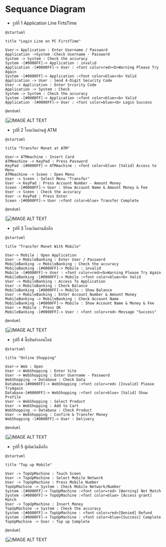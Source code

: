 # Sequance Diagram

*  รูปที่ 1 Application Line FirtsTime
```
@startuml

title "Login Line on PC FirstTime"

User-> Application : Enter Username / Password
Application ->System :Check Username - Password
System -> System : Check the accuracy 
System -[#0000FF]-> Application : invalid
Application -[#0000FF]-> User : <font color=red><b>Warning Please Try Again
System -[#0000FF]-> Application :<font color=blue><b> Valid
Application -> User : Send 4-Digit Security Code 
User -> Application : Enter Srcurity Code
Application -> System : Check 
System -> System : Check the accuracy
System -[#0000FF]-> Application :<font color=blue><b> Valid
Application -[#0000FF]-> User : <font color=blue><b> Login Success

@enduml
```

[![IMAGE ALT TEXT](http://www.plantuml.com/plantuml/img/hP8nJyCm48Lt_ufJcICOcAeIjGfawX0f1GR4u3f7Ui8vL_O5b7-FGo6DKg4or9lbp--zUxfb4EsbRQnIGc8HPcjN4yEQ6C4n51dav8DigC6PKey1VPB2Qh-tPBHG9ERmm88U-YVM3S8r53g4J-ShDUQIjEo2O0FpR8Vc_SWdH_w7Y0w_B1nWsI5eOrglJGS3zd9r4q-Ulvv48lxGbYO1ndZl7hd5csC1uwppTnwhTB5DdxLduXeAYpeWR7m7greJdtSTYsrjYxqQF9tc6DnBv0fkatkgIU8bZaVIGUOgXE-cuO-gIpz2fzgJvlxNwUM6ErFoyFMmPcLh38QWr39M4RVm2m00)

*  รูปที่ 2 โอนเงินผ่านตู้ ATM
```
@startuml

title "Transfer Monet at ATM"

User-> ATMmachine : Insert Card
ATMmachine -> KeyPad : Press Password
KeyPad -[#0000FF]-> ATMmachine : <font color=blue> [Valid] Access to Menu
ATMmachine -> Sceen : Open Menu
User -> Sceen : Select Menu "Transfer"
User -> KeyPad : Press Account Number - Amount Money
Sceen -[#0000FF]-> User : Show Account Name & Amount Money & Fee
User -> Sceen : Check the accuracy
User -> KeyPad : Press Enter
Sceen -[#0000FF]-> User :<font color=blue> Transfer Complete

@enduml
```
[![IMAGE ALT TEXT](http://www.plantuml.com/plantuml/img/TL7BQiD03BplLmWNUWlqNDeGOse8nQqXQIyX1sMjODDzX5qjmNzVsIrvE6GlYpIZqKXQHCR0oHgbk6D3aAq3khYd09Ltn80C-RhAbFgA56Rp8R2esyuHFCFIIPAXmD2e2q1exzJNs0Yb3XGZr1ZZqGlhFp_RF3p9AyljLF9bxns3ziQ7rvr9D8VDDvgksKAkzI357YfoQT9lfOcSb7yUv1lnmUybiY93caViF6HseaqCIpEVnCX7ihk10BaTus4flVhJl1fYr94khJ-UYz4IF5wLIbWItPWhMj8_m2q1Qfq2wlwUiJV75EuRk5tVwPw5jmT3J4ejo3Loyby0)


* รูปที่ 3 โอนเงินผ่านมือถือ
```
@startuml

title "Transfer Monet With Mobile"

User-> Mobile : Open Application
User -> MobileBanking : Enter User / Password
MobileBanking -> MobileBanking : Check the accuracy
MobileBanking -[#0000FF]-> Mobile : invalid
Mobile -[#0000FF]-> User : <font color=red><b>Warning Please Try Again
MobileBanking -[#0000FF]-> Mobile :<font color=blue><b> Valid
User -> MobileBanking : Access To Application
User -> MobileBanking : Check Balance
MobileBanking -[#0000FF]-> Mobile : Show Balance
User -> MobileBanking : Enter Account Number & Amount Money
MobileBanking -> MobileBanking : Check Account Name 
MobileBanking -[#0000FF]-> Mobile : Show Account Name & Money & Fee
User -> Mobile : Press OK 
MobileBanking -[#0000FF]-> User : <font color=red> Message "Success"

@enduml
```
[![IMAGE ALT TEXT](http://www.plantuml.com/plantuml/img/ZLF1JW8n4BttAoQOuCdecI1X8N8n20ae1-DXjZkm3TtffkrA-7kxHJU0GBQNTjBtNb_UJ8VEe_LLeONmock2pj8YkpLPc1ec3olbyt1CbQQE4E-ExCFWjuOUp4fYICfIAubU6Ou0Q10ZvAtYJG2-i0yNyVOHvkZSpjXCdA8kqCOvoItud02bh2pA_Jddy-ufhCdawzYMuc_Kwa__51GzzA2_Dkn16ctiiwLiq4y7AxHSQyureIDOsZqa6rJSvibZkLHNLEl1HpHnBP94Id8EbgPLW8SaHgYH9RKAOP6RNKEutPTWnLJ1_rjLfA7iGbB4kXw1VTikDI9O4BHtU4Bh7fuC-uJEJGV2tDQ9pLvlobzfC4m35pTXmXTLJBuZXiHP77rnlv0K9lc2ph_6GlD1ngOeDNdw0G00)

* รูปที่ 4 ซื้อสินค้าออนไลน์
```
@startuml

title "Online Shopping"

User-> Web : Open 
User -> WebShopping : Enter Site
User -> WebShopping : Enter Username - Password
WebShopping -> Database : Check Data
Database-[#0000FF]-> WebShopping :<font color=red> [Invalid] Please TryAgain
Database-[#0000FF]-> WebShopping :<font color=blue> [Valid] Show Profile
User -> WebShopping : Select Product
User -> WebShopping : Add to Cart
WebShopping -> Database : Check Product 
User -> WebShopping : Confirm & Transfer Money
WebShopping -[#0000FF]-> User : Delivery

@enduml
```

[![IMAGE ALT TEXT](http://www.plantuml.com/plantuml/img/bP9DQyCm38Rl_XMYW-qKsBbifILTOOVHGFPnA3quiTAQENAmrPRy-odfEhgFRCp7LuzUyKgUHjQ1TxLJYYqxXD6Id2M4VEkRnj9cfDHJn91Cu0KB6CEoGO9UWgDs0gLsHonoRXb_1ReQwHeXWKp7UF31g7DEskQQTQ4ZIa-wnVAr5zH9JLONr_8MY_NN2JUL9uRIEnzk0ve9hEvfhvqrQyWSTeQFePrjjAL_cXLkX-BsVFGIvW1Py9LrGr5pT5Xo1vbToGFGp1XW3wcSuCyDl3iDxJxrLDbGmwKar1GhOHuyOVlPzpnhxpE6EJgxnz2gAPBfFuAwoakKA_z0Vr_9nxJKrur3nZS0)


* รูปที่ 5 ตู้เติมเงินมือถือ
```
@startuml

title "Top up Mobile"

User -> TopUpMachine : Touch Sceen 
User -> TopUpMachine : Select Mobile Network
User -> TopUpMachine : Press Mobile Number
TopUpMachine -> System : Check Mobile Network/Number
System -[#0000FF]-> TopUpMachine :<font color=red> [Warning] Not Match
System -[#0000FF]-> TopUpMachine :<font color=blue> [Access grant] Match
User -> TopUpMachine : Insert Money
TopUpMachine -> System : Check the accuracy 
System -[#0000FF]-> TopUpMachine : <font color=red>[Denied] Refund 
System -[#0000FF]-> TopUpMachine : <font color=blue>[Success] Complete
TopUpMachine -> User : Top up Complete

@enduml
```
[![IMAGE ALT TEXT](http://www.plantuml.com/plantuml/img/bP8nQyCm48Lt_OeZ7Jg5TYvjI4a9T4WeTK87uq4-dsCHMJBIYU9_Nzbn0uanRRH9-kxTlUCjFKl7eTP2i69DCDlP1a836vihJJCXzfuSp1SGt_VDHcAb3C5Jl0Qi844Y0rDCGfgG1odO4dzRTvo2FnnvVsP3dPCJ5qWiILhFL4TuLH4UhuGVXg81cgTtZ_6irzcertDf3GDQRTsBes81wPTqHfb31biRvvMCrOqokGuKTLuHEnS79mrdWz24ttSJtxlb66h_CieLWKGCJc8B_vWChXscRsGK5HbyKXbCSRD6RozDGcylWvMj6qrCexbxhrqu-WoTiIMPei-Ok3ybvgBlgMYypLtSeY_Ztw_E3m00)
